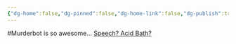 ```yaml
---
{"dg-home":false,"dg-pinned":false,"dg-home-link":false,"dg-publish":true,"tags":["dgblip"],"dg-permalink":"blips/20250523222110","created-date":"2025-05-23T22:21:48","updated-date":"2025-05-23T22:21:48","disabled rules":"yaml-title,yaml-title-alias,file-name-heading","title":"philipp @ Friday, May 23rd 2025","dg-path":"blips/20250523222110.md","permalink":"/blips/20250523222110/","dgPassFrontmatter":true}
---
```


#Murderbot is so awesome… [Speech? Acid Bath?](https://youtube.com/shorts/qLDtHZ6O0Fo?si=cZtCjmzg724wfjai)